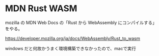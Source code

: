 # MDN Rust WASM

mozilla の MDN Web Docs の「Rust から WebAssembly にコンパイルする」 をやる。

https://developer.mozilla.org/ja/docs/WebAssembly/Rust_to_wasm

windows だと何故かうまく環境構築できなかったので、macで実行
